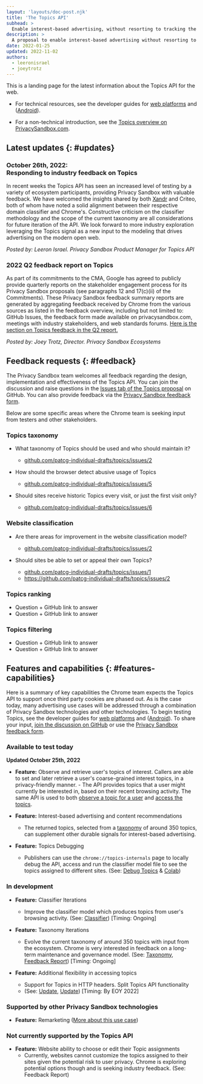 ```yaml
---
layout: 'layouts/doc-post.njk'
title: 'The Topics API'
subhead: >
  Enable interest-based advertising, without resorting to tracking the sites a user visits.
description: >
  A proposal to enable interest-based advertising without resorting to tracking the sites a user visits.
date: 2022-01-25
updated: 2022-11-02
authors:
  - leeronisrael
  - joeytrotz
---
```


This is a landing page for the latest information about the Topics API for the web.

- For technical resources, see the developer guides for [web platforms](/docs/privacy-sandbox/topics/) and ([Android](https://developer.android.com/design-for-safety/privacy-sandbox/guides/topics)).

- For a non-technical introduction, see the [Topics overview on PrivacySandbox.com](https://privacysandbox.com/intl/en_us/proposals/topics/).

## Latest updates {: #updates}

### October 26th, 2022: <br>Responding to industry feedback on Topics

In recent weeks the Topics API has seen an increased level of testing by a variety of ecosystem
participants, providing Privacy Sandbox with valuable feedback. We have welcomed the insights shared
by both [Xandr](https://medium.com/xandr-tech/on-the-topic-of-topics-298f95e39269) and Criteo, both
of whom have noted a solid alignment between their respective domain classifier and Chrome's.
Constructive criticism on the classifier methodology and the scope of the current taxonomy are all
considerations for future iteration of the API. We look forward to more industry exploration
leveraging the Topics signal as a new input to the modeling that drives advertising on the modern
open web.

_Posted by: Leeron Israel. Privacy Sandbox Product Manager for Topics API_

### 2022 Q2 feedback report on Topics

As part of its commitments to the CMA, Google has agreed to publicly provide quarterly reports on
the stakeholder engagement process for its Privacy Sandbox proposals (see paragraphs 12 and
17(c)(ii) of the Commitments). These Privacy Sandbox feedback summary reports are generated by
aggregating feedback received by Chrome from the various sources as listed in the feedback overview,
including but not limited to: GitHub Issues, the feedback form made available on privacysandbox.com,
meetings with industry stakeholders, and web standards forums.
[Here is the section on Topics feedback in the Q2 report.](/docs/privacy-sandbox/feedback/report-2022-q2/#topics)

_Posted by: Joey Trotz, Director. Privacy Sandbox Ecosystems_

## Feedback requests  {: #feedback}

The Privacy Sandbox team welcomes all feedback regarding the design, implementation and
effectiveness of the Topics API. You can join the discussion and raise questions in the [Issues tab
of the Topics proposal](https://github.com/patcg-individual-drafts/topics/issues) on GitHub. You
can also provide feedback via the
[Privacy Sandbox feedback form](https://docs.google.com/forms/d/e/1FAIpQLSePSeywmcwuxLFsttajiv7NOhND1WoYtKgNJYxw_AGR8LR1Dg/viewform).

Below are some specific areas where the Chrome team is seeking input from testers and other
stakeholders.

### Topics taxonomy

-  What taxonomy of Topics should be used and who should maintain it?
    - [github.com/patcg-individual-drafts/topics/issues/2](https://github.com/patcg-individual-drafts/topics/issues/2)

-  How should the browser detect abusive usage of Topics
    - [github.com/patcg-individual-drafts/topics/issues/5](https://github.com/patcg-individual-drafts/topics/issues/5)

-  Should sites receive historic Topics every visit, or just the first visit only?
    - [github.com/patcg-individual-drafts/topics/issues/6](https://github.com/patcg-individual-drafts/topics/issues/6)

### Website classification

-  Are there areas for improvement in the website classification model?
    - [github.com/patcg-individual-drafts/topics/issues/2](https://github.com/patcg-individual-drafts/topics/issues/2)

-  Should sites be able to set or appeal their own Topics?
    - [github.com/patcg-individual-drafts/topics/issues/1](https://github.com/patcg-individual-drafts/topics/issues/1)
    -  https://github.com/patcg-individual-drafts/topics/issues/2

### Topics ranking

-  Question + GitHub link to answer
-  Question + GitHub link to answer

### Topics filtering

-  Question + GitHub link to answer
-  Question + GitHub link to answer

## Features and capabilities  {: #features-capabilities}

Here is a summary of key capabilities the Chrome team expects the Topics API to support once third
party cookies are phased out. As is the case today, many advertising use cases will be addressed
through a combination of Privacy Sandbox technologies and other technologies. To begin testing
Topics, see the developer guides for [web platforms](/docs/privacy-sandbox/topics/) and
([Android](https://developer.android.com/design-for-safety/privacy-sandbox/guides/topics)).
To share your input, [join the discussion on GitHub](https://github.com/WICG/turtledove/issues) or
use the [Privacy Sandbox feedback form](https://goo.gle/privacy-sandbox-feedback).

### Available to test today

**Updated October 25th, 2022**

-  **Feature:** Observe and retrieve user's topics of interest. Callers are able to set and later
        retrieve a user's coarse-grained interest topics, in a privacy-friendly manner.
        -  The API provides topics that a user might currently be interested in, based
            on their recent browsing activity. The same API is used to both
            [observe a topic for a user](/docs/privacy-sandbox/topics/#api-callers-only-receive-topics-theyve-observed)
            and
            [access the topics](/docs/privacy-sandbox/topics/#access-topics).

-  **Feature:** Interest-based advertising and content recommendations
    -  The returned topics, selected from a
    [taxonomy](https://github.com/patcg-individual-drafts/topics/blob/main/taxonomy_v1.md) of around
    350 topics, can supplement other durable signals for interest-based advertising.

-  **Feature:** Topics Debugging
    -  Publishers can use the `chrome://topics-internals` page to locally debug the API,
        access and run the classifier model file to see the topics assigned to different sites.
        (See: [Debug Topics](/docs/privacy-sandbox/topics/#debug) &
        [Colab](https://colab.sandbox.google.com/drive/1hIVoz8bRCTpllYvads51MV7YS3zi3prn?usp=sharing))

### In development

-  **Feature:** Classifier Iterations
    -  Improve the classifier model which produces topics from user's browsing activity.
        (See:
        [Classifier](/docs/privacy-sandbox/topics/#how-does-the-api-infer-topics-for-a-site))
        [Timing: Ongoing]

-  **Feature:** Taxonomy Iterations
    -  Evolve the current taxonomy of around 350 topics with input from the ecosystem. Chrome is
        very interested in feedback on a long-term maintenance and governance model. (See:
        [Taxonomy](/docs/privacy-sandbox/topics/#how-would-topics-be-curated-and-selected),
        [Feedback Report](/docs/privacy-sandbox/feedback/report-2022-q1/#show-relevant-content-and-ads))
        [Timing: Ongoing]

-  **Feature:** Additional flexibility in accessing topics
    -  Support for Topics in HTTP headers. Split Topics API functionality
    -  (See: [Update](https://github.com/patcg-individual-drafts/topics/pull/81/files),
        [Update](https://github.com/patcg-individual-drafts/topics/pull/80/files)) [Timing: By EOY 2022]

### Supported by other Privacy Sandbox technologies

-  **Feature:** Remarketing
    ([More about this use case](https://github.com/w3c/web-advertising/blob/main/support_for_advertising_use_cases.md#retargeting))

### Not currently supported by the Topics API

-  **Feature:** Website ability to choose or edit their Topic assignments
    -  Currently, websites cannot customize the topics assigned to their sites given the
        potential risk to user privacy. Chrome is exploring potential options though and is seeking
        industry feedback. (See: Feedback Report)

